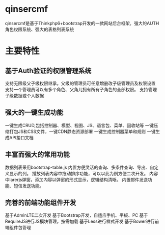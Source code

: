 # qinsercmf
qinsercmf是基于Thinkphp6+bootstrap开发的一款网站后台框架，强大的AUTH角色权限系统、强大的表格列表系统

# 主要特性


## 基于Auth验证的权限管理系统

支持无限级父子级权限继承，父级的管理员可任意增删改子级管理员及权限设置
支持一个管理员可以有多个角色、父角儿拥有所有子角色的全部权限。
支持管理子级数据或个人数据


## 强大的一键生成功能

一键生成CRUD,包括控制器、模型、视图、JS、语言包、菜单、回收站等
一键压缩打包JS和CSS文件，一键CDN静态资源部署
一键生成控制器菜单和规则
一键生成API接口文档

## 丰富而强大的常用功能
数据列表采用bootstrap-table.js 内置方便灵活的查询、多条件查询、导出、自定义显示的列。
播放列表内容中拖动排序功能，可以以此为例方便二次开发。
内容中larerjs弹窗，添加内容以弹窗的形式显示，逻辑结构清晰。
内置邮件发送功能、短信发送功能。


## 完善的前端功能组件开发

基于AdminLTE二次开发
基于Bootstrap开发，自适应手机、平板、PC
基于RequireJS进行JS模块管理，按需加载
基于Less进行样式开发
基于Bower进行前端组件包管理
